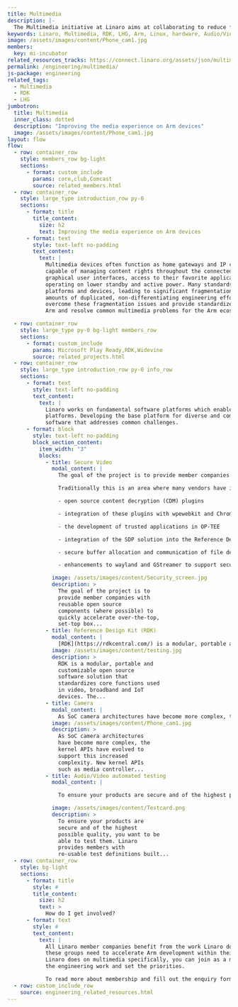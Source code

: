 ```yaml
---
title: Multimedia
description: |-
  The Multimedia initiative at Linaro aims at collaborating to reduce fragmentation in the Deep learning NN acceleration ecosystem, where currently every IP vendor forks the existing open source models and frameworks to integrate their hardware blocks and then tune for performance.
keywords: Linaro, Multimedia, RDK, LHG, Arm, Linux, hardware, Audio/Video automated testing, Secure Video
image: /assets/images/content/Phone_cam1.jpg
members:
  key: mi-incubator
related_resources_tracks: https://connect.linaro.org/assets/json/multimedia.json
permalink: /engineering/multimedia/
js-package: engineering
related_tags:
  - Multimedia
  - RDK
  - LHG
jumbotron:
  title: Multimedia
  inner_class: dotted
  description: "Improving the media experience on Arm devices"
  image: /assets/images/content/Phone_cam1.jpg
layout: flow
flow:
  - row: container_row
    style: members_row bg-light
    sections:
      - format: custom_include
        params: core,club,Comcast
        source: related_members.html
  - row: container_row
    style: large_type introduction_row py-0
    sections:
      - format: title
        title_content:
          size: h2
          text: Improving the media experience on Arm devices
      - format: text
        style: text-left no-padding
        text_content:
          text: |
            Multimedia devices often function as home gateways and IP clients to access broadband and Pay TV services and are
            capable of managing content rights throughout the connected home. Viewers expect these devices to deliver rich 3D
            graphical user interfaces, access to their favorite applications, and the ability to watch and record programs all while
            operating on lower standby and active power. Many standards exist, but these are not implemented consistently across all
            platforms and devices, leading to significant fragmentation, a multitude of point solutions and subsequently significant
            amounts of duplicated, non-differentiating engineering effort. The Linaro multimedia group was formed in 2018 to help
            overcome these fragmentation issues and provide standardized solutions, helping to improve the media experience on
            Arm and resolve common multimedia problems for the Arm ecosystem.

  - row: container_row
    style: large_type py-0 bg-light members_row
    sections:
      - format: custom_include
        params: Microsoft Play Ready,RDK,Widevine
        source: related_projects.html
  - row: container_row
    style: large_type introduction_row py-0 info_row
    sections:
      - format: text
        style: text-left no-padding
        text_content:
          text: |
            Linaro works on fundamental software platforms which enable rapid deployment of new services across a range of
            platforms. Developing the base platform for diverse and complex multimedia applications requires a significant amount of
            software that addresses common challenges.
      - format: block
        style: text-left no-padding
        block_section_content:
          item_width: "3"
          blocks:
            - title: Secure Video
              modal_content: |
                The goal of the project is to provide member companies with reusable open source components (where possible) to quickly accelerate over-the-top, set-top box, smart TV and infotainment use cases that need to support the playback of protected content. One of the main focuses since the multimedia group was formed in Linaro has been on implementing a Secure Video Path (SVP) or Secure data path (SDP) solution that leverages OP-TEE secure OS and Trustzone to satisfy the requirements of Widevine L1 and Playready SL3000 so that decrypted and decompressed data is never accessible by the rich execution environment.

                Traditionally this is an area where many vendors have implemented very custom out of tree solutions that are costly to implement and even more costly to maintain. Linaro wants to promote a standardized solution for the benefit of everyone working right across the stack from the web browser down to the secure OS. Work to date has focussed on how we can support the [W3C EME standard](https://www.w3.org/TR/encrypted-media/) via:

                - open source content decryption (CDM) plugins

                - integration of these plugins with wpewebkit and Chromium browsers

                - the development of trusted applications in OP-TEE

                - integration of the SDP solution into the Reference Design Kit (RDK) and AOSP

                - secure buffer allocation and communication of file descriptors across components

                - enhancements to wayland and GStreamer to support secure playback use cases.

              image: /assets/images/content/Security_screen.jpg
              description: >
                The goal of the project is to
                provide member companies with
                reusable open source
                components (where possible) to
                quickly accelerate over-the-top,
                set-top box...
            - title: Reference Design Kit (RDK)
              modal_content: |
                [RDK](https://rdkcentral.com/) is a modular, portable and customizable open source software solution that standardizes core functions used in video, broadband and IoT devices. The goal of the RDK project is to help facilitate fast ramp up on member companies own RDK projects. To do this Linaro prototypes on member company silicon best in class open source components to give RDK more interoperability, flexibility and improved performance. Linaro has worked on the Yoctofication of RDK, integration of OP-TEE and CDM plugins to support secure video use cases, enhancements to the Westeros wayland compositor and member silicon enablement.
              image: /assets/images/content/testing.jpg
              description: >
                RDK is a modular, portable and
                customizable open source
                software solution that
                standardizes core functions used
                in video, broadband and IoT
                devices. The...
            - title: Camera
              modal_content: |
                As SoC camera architectures have become more complex, the kernel APIs have evolved to support this increased complexity. New kernel APIs such as media controller and v4l2 subdev were created to expose these complex pipelines to userspace. What’s more, instead of having one video device node to manage, userspace now has multiple device nodes. In summary, setting up these complex camera pipelines requires userspace to have lots of prior knowledge of the underlying hardware. The proposed solution to this complexity is [libcamera.org](http://libcamera.org/), which aims to encapsulate all this platform complexity into a userspace library that can be re-used by ChromeOS, Android and Linux. Linaro is working with the libcamera project and across the Camera ecosystem to help members leverage the library and enable their SoCs. Work to date has focussed on Camera sensor driver upstreaming to avoid fragmentation in downstream vendor trees, and helping ensure good support of the [96boards](https://www.96boards.org/) ecosystem.
              image: /assets/images/content/Phone_cam1.jpg
              description: >
                As SoC camera architectures
                have become more complex, the
                kernel APIs have evolved to
                support this increased
                complexity. New kernel APIs
                such as media controller...
            - title: Audio/Video automated testing
              modal_content: |

                To ensure your products are secure and of the highest possible quality, you want to be able to test them. Linaro provides members with re-usable test definitions built on open source tooling to help validate video and audio use cases.

              image: /assets/images/content/Testcard.png
              description: >
                To ensure your products are
                secure and of the highest
                possible quality, you want to be
                able to test them. Linaro
                provides members with
                re-usable test definitions built...
  - row: container_row
    style: bg-light
    sections:
      - format: title
        style: #
        title_content:
          size: h2
          text: >
            How do I get involved?
      - format: text
        style: #
        text_content:
          text: |
            All Linaro member companies benefit from the work Linaro does on multimedia. This work provides the foundations
            these groups need to accelerate Arm development within their verticles. If you would like to get involved with the work
            Linaro does on multimedia specifically, you can join as a member at Club or Core level. This will allow you to actively drive
            the engineering work and set the priorities.

            To read more about membership and fill out the enquiry form [>>CLICK HERE](/membership/)
  - row: custom_include_row
    source: engineering_related_resources.html
---
```


